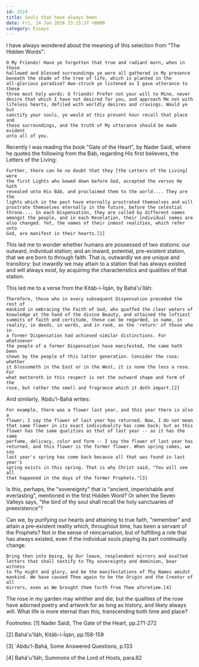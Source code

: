 ```yaml
---
id: 1524
title: Souls that have always been
date: Fri, 24 Jun 2016 23:15:37 +0000
category: Essays
---
```


I have always wondered about the meaning of this selection from "The Hidden
Words":

    O My Friends! Have ye forgotten that true and radiant morn, when in those
    hallowed and blessed surroundings ye were all gathered in My presence
    beneath the shade of the tree of life, which is planted in the
    all-glorious paradise? Awe-struck ye listened as I gave utterance to these
    three most holy words: O friends! Prefer not your will to Mine, never
    desire that which I have not desired for you, and approach Me not with
    lifeless hearts, defiled with worldly desires and cravings. Would ye but
    sanctify your souls, ye would at this present hour recall that place and
    those surroundings, and the truth of My utterance should be made evident
    unto all of you.

Recently I was reading the book "Gate of the Heart", by Nader Saidi, where he
quotes the following from the Báb, regarding His first believers, the Letters
of the Living:

    Further, there can he no doubt that they [the Letters of the Living] were
    the first Lights who bowed down before God, accepted the verses He hath
    revealed unto His Báb, and proclaimed them to the world.... They are the
    lights which in the past have eternally prostrated themselves and will
    prostrate themselves eternally in the future, before the celestial
    throne.... In each Dispensation, they are called by different names
    amongst the people, and in each Revelation, their individual names are
    also changed. Yet, the names of their inmost realities, which refer unto
    God, are manifest in their hearts.[1]

This led me to wonder whether humans are possessed of two stations: our
outward, individual station; and an inward, potential, pre-existent station,
that we are born to through faith. That is, outwardly we are unique and
transitory: but inwardly we may attain to a station that has always existed
and will always exist, by acquiring the characteristics and qualities of that
station.

This led me to a verse from the Kitáb-i-Íqán, by Bahá'u'lláh:

    Therefore, those who in every subsequent Dispensation preceded the rest of
    mankind in embracing the Faith of God, who quaffed the clear waters of
    knowledge at the hand of the divine Beauty, and attained the loftiest
    summits of faith and certitude, these can be regarded, in name, in
    reality, in deeds, in words, and in rank, as the 'return' of those who in
    a former Dispensation had achieved similar distinctions. For whatsoever
    the people of a former Dispensation have manifested, the same hath been
    shown by the people of this latter generation. Consider the rose: whether
    it blossometh in the East or in the West, it is none the less a rose. For
    what mattereth in this respect is not the outward shape and form of the
    rose, but rather the smell and fragrance which it doth impart.[2]

And similarly, ‘Abdu'l-Bahá writes:

    For example, there was a flower last year, and this year there is also a
    flower; I say the flower of last year has returned. Now, I do not mean
    that same flower in its exact individuality has come back; but as this
    flower has the same qualities as that of last year -- as it has the same
    perfume, delicacy, color and form -- I say the flower of last year has
    returned, and this flower is the former flower. When spring comes, we say
    last year's spring has come back because all that was found in last year's
    spring exists in this spring. That is why Christ said, "You will see all
    that happened in the days of the former Prophets."[3]

Is this, perhaps, the "sovereignty" that is "ancient, imperishable and
everlasting", mentioned in the first Hidden Word? Or when the Seven Valleys
says, "the bird of thy soul shall recall the holy sanctuaries of
preexistence"?

Can we, by purifying our hearts and attaining to true faith, "remember" and
attain a pre-existent reality which, throughout time, has been a servant of
the Prophets? Not in the sense of reincarnation, but of fulfilling a role that
has always existed, even if the individual souls playing its part continually
change.

    Bring then into being, by Our leave, resplendent mirrors and exalted
    letters that shall testify to Thy sovereignty and dominion, bear witness
    to Thy might and glory, and be the manifestations of Thy Names amidst
    mankind. We have caused Thee again to be the Origin and the Creator of all
    mirrors, even as We brought them forth from Thee aforetime.[4]

The rose in my garden may whither and die; but the qualities of the rose have
adorned poetry and artwork for as long as history, and likely always will.
What life is more eternal than this, transcending both time and place?

Footnotes: 
[1]  Nader Saidi, The Gate of the Heart, pp.271-272

[2]  Bahá'u'lláh, Kitáb-i-Íqán, pp.158-159

[3]  `Abdu'l-Bahá, Some Answered Questions, p.133

[4]  Bahá'u'lláh, Summons of the Lord of Hosts, para.82
